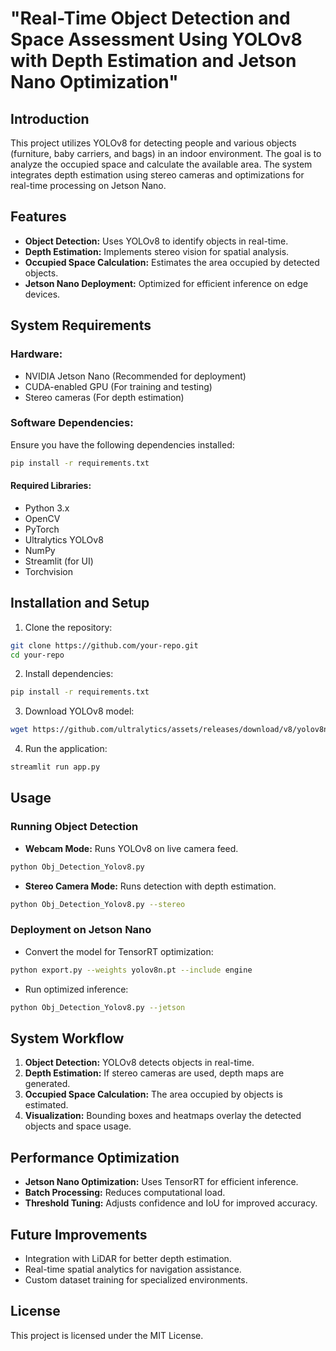 # "Real-Time Object Detection and Space Assessment Using YOLOv8 with Depth Estimation and Jetson Nano Optimization"

## Introduction
This project utilizes YOLOv8 for detecting people and various objects (furniture, baby carriers, and bags) in an indoor environment. The goal is to analyze the occupied space and calculate the available area. The system integrates depth estimation using stereo cameras and optimizations for real-time processing on Jetson Nano.

## Features
- **Object Detection:** Uses YOLOv8 to identify objects in real-time.
- **Depth Estimation:** Implements stereo vision for spatial analysis.
- **Occupied Space Calculation:** Estimates the area occupied by detected objects.
- **Jetson Nano Deployment:** Optimized for efficient inference on edge devices.

## System Requirements
### Hardware:
- NVIDIA Jetson Nano (Recommended for deployment)
- CUDA-enabled GPU (For training and testing)
- Stereo cameras (For depth estimation)

### Software Dependencies:
Ensure you have the following dependencies installed:
```bash
pip install -r requirements.txt
```
#### Required Libraries:
- Python 3.x
- OpenCV
- PyTorch
- Ultralytics YOLOv8
- NumPy
- Streamlit (for UI)
- Torchvision

## Installation and Setup
1. Clone the repository:
```bash
git clone https://github.com/your-repo.git
cd your-repo
```
2. Install dependencies:
```bash
pip install -r requirements.txt
```
3. Download YOLOv8 model:
```bash
wget https://github.com/ultralytics/assets/releases/download/v8/yolov8n.pt
```
4. Run the application:
```bash
streamlit run app.py
```

## Usage
### Running Object Detection
- **Webcam Mode:** Runs YOLOv8 on live camera feed.
```bash
python Obj_Detection_Yolov8.py
```
- **Stereo Camera Mode:** Runs detection with depth estimation.
```bash
python Obj_Detection_Yolov8.py --stereo
```

### Deployment on Jetson Nano
- Convert the model for TensorRT optimization:
```bash
python export.py --weights yolov8n.pt --include engine
```
- Run optimized inference:
```bash
python Obj_Detection_Yolov8.py --jetson
```

## System Workflow
1. **Object Detection:** YOLOv8 detects objects in real-time.
2. **Depth Estimation:** If stereo cameras are used, depth maps are generated.
3. **Occupied Space Calculation:** The area occupied by objects is estimated.
4. **Visualization:** Bounding boxes and heatmaps overlay the detected objects and space usage.

## Performance Optimization
- **Jetson Nano Optimization:** Uses TensorRT for efficient inference.
- **Batch Processing:** Reduces computational load.
- **Threshold Tuning:** Adjusts confidence and IoU for improved accuracy.

## Future Improvements
- Integration with LiDAR for better depth estimation.
- Real-time spatial analytics for navigation assistance.
- Custom dataset training for specialized environments.


## License
This project is licensed under the MIT License.
